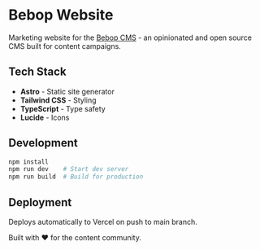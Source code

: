 # Bebop Website

Marketing website for the [Bebop CMS](https://github.com/ddri/bebop) - an opinionated and open source CMS built for content campaigns.

## Tech Stack

- **Astro** - Static site generator
- **Tailwind CSS** - Styling
- **TypeScript** - Type safety
- **Lucide** - Icons

## Development

```bash
npm install
npm run dev    # Start dev server
npm run build  # Build for production
```

## Deployment

Deploys automatically to Vercel on push to main branch.

Built with ❤️ for the content community.